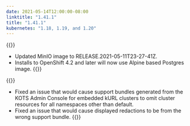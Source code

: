 ```yaml
---
date: 2021-05-14T12:00:00-08:00
linktitle: "1.41.1"
title: "1.41.1"
kubernetes: "1.18, 1.19, and 1.20"
---
```


{{<changes>}}
* Updated MinIO image to RELEASE.2021-05-11T23-27-41Z.
* Installs to OpenShift 4.2 and later will now use Alpine based Postgres image.
{{</changes>}}

{{<fixes>}}
* Fixed an issue that would cause support bundles generated from the KOTS Admin Console for embedded kURL clusters to omit cluster resources for all namespaces other than default.
* Fixed an issue that would cause displayed redactions to be from the wrong support bundle.
{{</fixes>}}
